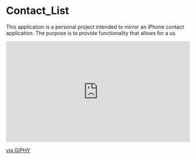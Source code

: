 # Contact_List
This application is a personal project intended to mirror an iPhone contact application.  The purpose is to provide functionality that allows for a us

<div style="width:100%;height:0;padding-bottom:55%;position:relative;"><iframe src="https://giphy.com/embed/Bz0VxzLCAPUgdxyTLE" width="100%" height="100%" style="position:absolute" frameBorder="0" class="giphy-embed" allowFullScreen></iframe></div><p><a href="https://giphy.com/gifs/contact-list-application-Bz0VxzLCAPUgdxyTLE">via GIPHY</a></p>
